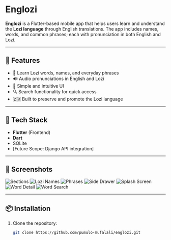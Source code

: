 # Englozi

**Englozi** is a Flutter-based mobile app that helps users learn and understand the **Lozi language** through English translations. The app includes names, words, and common phrases; each with pronunciation in both English and Lozi.

---

## 📱 Features

- 🧠 Learn Lozi words, names, and everyday phrases  
- 🔊 Audio pronunciations in English and Lozi  
- 🎯 Simple and intuitive UI  
- 🔍 Search functionality for quick access  
- 🇿🇲 Built to preserve and promote the Lozi language

---

## 🚀 Tech Stack

- **Flutter** (Frontend)
- **Dart**  
- SQLite
- [Future Scope: Django API integration]

---

## 📸 Screenshots

![Sections](https://github.com/pumulo-mufalali/englozi/blob/master/lib/screenshots/the_three_sections.png?raw=true)
![Lozi Names](https://github.com/pumulo-mufalali/englozi/blob/master/lib/screenshots/lozi_names.png?raw=true)
![Phrases](https://github.com/pumulo-mufalali/englozi/blob/master/lib/screenshots/phrases.png?raw=true)
![Side Drawer](https://github.com/pumulo-mufalali/englozi/blob/master/lib/screenshots/side_drawer.png?raw=true)
![Splash Screen](https://github.com/pumulo-mufalali/englozi/blob/master/lib/screenshots/splash_screen.png?raw=true)
![Word Detail](https://github.com/pumulo-mufalali/englozi/blob/master/lib/screenshots/word_details.png?raw=true)
![Word Search](https://github.com/pumulo-mufalali/englozi/blob/master/lib/screenshots/word_search.png?raw=true)

---

## 📦 Installation

1. Clone the repository:

   ```bash
   git clone https://github.com/pumulo-mufalali/englozi.git
